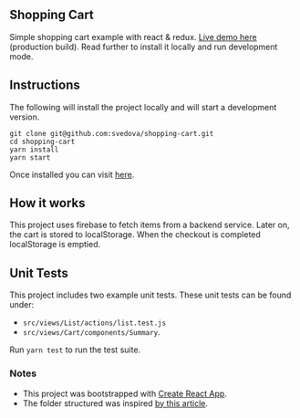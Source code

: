 ## Shopping Cart
Simple shopping cart example with react & redux. [Live demo here](http://svedova.github.io/shopping-cart/) (production build). Read further to install it locally and run development mode.

## Instructions

The following will install the project locally and will start
a development version. 

```
git clone git@github.com:svedova/shopping-cart.git
cd shopping-cart
yarn install
yarn start
```

Once installed you can visit [here](http://localhost:3000).

## How it works

This project uses firebase to fetch items from a backend service. Later on, the cart
is stored to localStorage. When the checkout is completed localStorage is emptied.

## Unit Tests
This project includes two example unit tests. These unit tests can be found
under: 

* `src/views/List/actions/list.test.js`
* `src/views/Cart/components/Summary`.

Run `yarn test` to run the test suite.

### Notes
* This project was bootstrapped with [Create React App](https://github.com/facebookincubator/create-react-app).
* The folder structured was inspired [by this article](https://medium.com/@alexmngn/how-to-better-organize-your-react-applications-2fd3ea1920f1).
